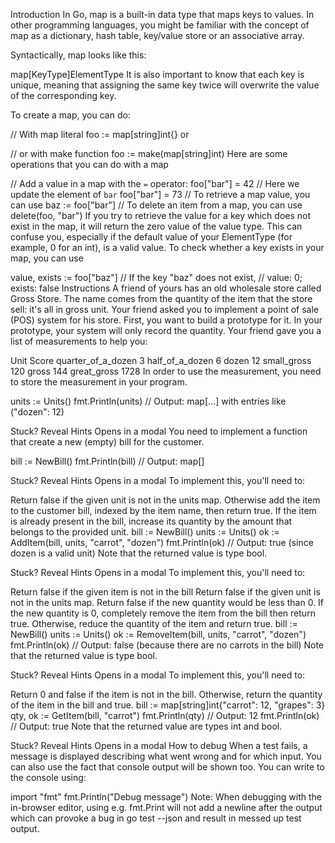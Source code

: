Introduction
In Go, map is a built-in data type that maps keys to values. In other programming languages, you might be familiar with the concept of map as a dictionary, hash table, key/value store or an associative array.

Syntactically, map looks like this:

map[KeyType]ElementType
It is also important to know that each key is unique, meaning that assigning the same key twice will overwrite the value of the corresponding key.

To create a map, you can do:

  // With map literal
  foo := map[string]int{}
or

  // or with make function
  foo := make(map[string]int)
Here are some operations that you can do with a map

  // Add a value in a map with the `=` operator:
  foo["bar"] = 42
  // Here we update the element of `bar`
  foo["bar"] = 73
  // To retrieve a map value, you can use
  baz := foo["bar"]
  // To delete an item from a map, you can use
  delete(foo, "bar")
If you try to retrieve the value for a key which does not exist in the map, it will return the zero value of the value type. This can confuse you, especially if the default value of your ElementType (for example, 0 for an int), is a valid value. To check whether a key exists in your map, you can use

  value, exists := foo["baz"]
  // If the key "baz" does not exist,
  // value: 0; exists: false
Instructions
A friend of yours has an old wholesale store called Gross Store. The name comes from the quantity of the item that the store sell: it's all in gross unit. Your friend asked you to implement a point of sale (POS) system for his store. First, you want to build a prototype for it. In your prototype, your system will only record the quantity. Your friend gave you a list of measurements to help you:

Unit	Score
quarter_of_a_dozen	3
half_of_a_dozen	6
dozen	12
small_gross	120
gross	144
great_gross	1728
In order to use the measurement, you need to store the measurement in your program.

units := Units()
fmt.Println(units)
// Output: map[...] with entries like ("dozen": 12)

Stuck? Reveal Hints
Opens in a modal
You need to implement a function that create a new (empty) bill for the customer.

bill := NewBill()
fmt.Println(bill)
// Output: map[]

Stuck? Reveal Hints
Opens in a modal
To implement this, you'll need to:

Return false if the given unit is not in the units map.
Otherwise add the item to the customer bill, indexed by the item name, then return true.
If the item is already present in the bill, increase its quantity by the amount that belongs to the provided unit.
bill := NewBill()
units := Units()
ok := AddItem(bill, units, "carrot", "dozen")
fmt.Println(ok)
// Output: true (since dozen is a valid unit)
Note that the returned value is type bool.


Stuck? Reveal Hints
Opens in a modal
To implement this, you'll need to:

Return false if the given item is not in the bill
Return false if the given unit is not in the units map.
Return false if the new quantity would be less than 0.
If the new quantity is 0, completely remove the item from the bill then return true.
Otherwise, reduce the quantity of the item and return true.
bill := NewBill()
units := Units()
ok := RemoveItem(bill, units, "carrot", "dozen")
fmt.Println(ok)
// Output: false (because there are no carrots in the bill)
Note that the returned value is type bool.


Stuck? Reveal Hints
Opens in a modal
To implement this, you'll need to:

Return 0 and false if the item is not in the bill.
Otherwise, return the quantity of the item in the bill and true.
bill := map[string]int{"carrot": 12, "grapes": 3}
qty, ok := GetItem(bill, "carrot")
fmt.Println(qty)
// Output: 12
fmt.Println(ok)
// Output: true
Note that the returned value are types int and bool.


Stuck? Reveal Hints
Opens in a modal
How to debug
When a test fails, a message is displayed describing what went wrong and for which input. You can also use the fact that console output will be shown too. You can write to the console using:

import "fmt"
fmt.Println("Debug message")
Note: When debugging with the in-browser editor, using e.g. fmt.Print will not add a newline after the output which can provoke a bug in go test --json and result in messed up test output.